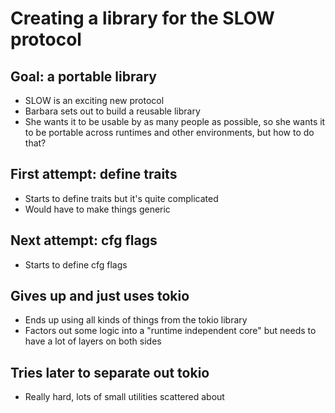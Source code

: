 # Creating a library for the SLOW protocol

## Goal: a portable library

* SLOW is an exciting new protocol
* Barbara sets out to build a reusable library
* She wants it to be usable by as many people as possible, so she wants it to be portable across runtimes and other environments, but how to do that?

## First attempt: define traits

* Starts to define traits but it's quite complicated
* Would have to make things generic

## Next attempt: cfg flags

* Starts to define cfg flags

## Gives up and just uses tokio

* Ends up using all kinds of things from the tokio library
* Factors out some logic into a "runtime independent core" but needs to have a lot of layers on both sides

## Tries later to separate out tokio

* Really hard, lots of small utilities scattered about